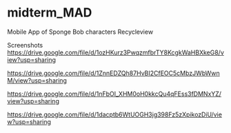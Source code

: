 # midterm_MAD
Mobile App of Sponge Bob characters
Recycleview


Screenshots https://drive.google.com/file/d/1ozHKurz3PwqzmfbrTY8KcgkWaHBXkeG8/view?usp=sharing

https://drive.google.com/file/d/1ZnnEDZQh87HvBI2CfEOC5cMbzJWbWwnM/view?usp=sharing

https://drive.google.com/file/d/1nFbOI_XHM0oH0kkcQu4qFEss3fDMNxYZ/view?usp=sharing

https://drive.google.com/file/d/1dacptb6WtUOGH3jg398Fz5zXpikozDiU/view?usp=sharing
